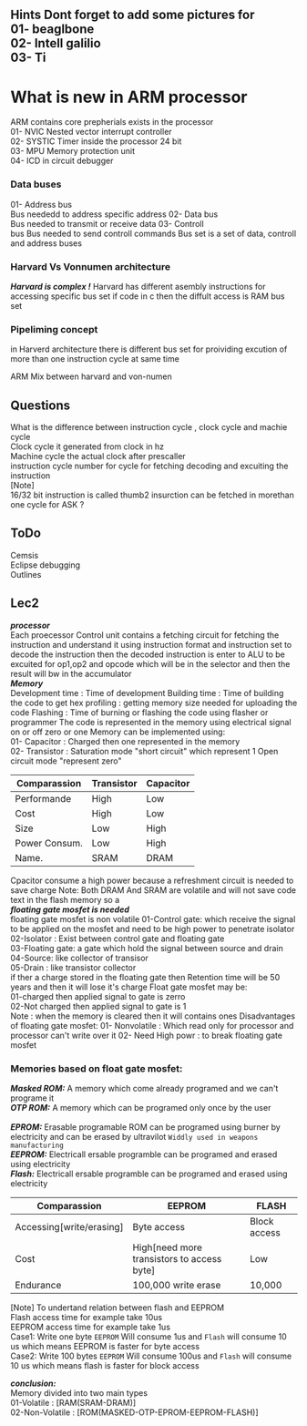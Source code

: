## Hints Dont forget to add some pictures for <br >01- beaglbone<br > 02- Intell galilio <br >03- Ti <br >
# What is new in ARM processor
ARM contains core prepherials exists in the processor <br >
01- NVIC      Nested vector interrupt controller<br >
02- SYSTIC    Timer inside the processor 24 bit <br >
03- MPU       Memory protection unit<br > 
04- ICD       in circuit debugger<br >
### Data buses <br >
01- Address bus<br > Bus neededd to address specific address
02- Data bus<br > Bus needed to transmit or receive data
03- Controll<br > bus Bus needed to send controll commands 
Bus set is a set of data, controll and address buses 
### Harvard Vs Vonnumen architecture
***Harvard is complex !***
Harvard has different asembly instructions for accessing specific bus set
if code in c then the diffult access is RAM bus set  
### Pipeliming concept 
in Harverd architecture there is different bus set for proividing excution of more than one instruction cycle at same time 

ARM Mix between harvard and von-numen
## Questions 
What is the difference between instruction cycle , clock cycle and machie cycle <br >
Clock cycle it generated from clock in hz<br >
Machine cycle the actual clock after prescaller<br >
instruction cycle number for cycle for fetching decoding and excuiting the instruction<br >
[Note]  
16/32 bit instruction is called thumb2 
insurction can be fetched in morethan one cycle for ASK ?

## ToDo
Cemsis<br >
Eclipse debugging <br >
Outlines <br >
## Lec2
***processor*** <br >
Each proecessor Control unit contains a fetching circuit for fetching the instruction and understand it using instruction format and instruction set to decode the instruction then the decoded instruction is enter to ALU to be excuited for op1,op2 and opcode which will be in the selector and then the result will bw in the accumulator <br >
***Memory*** <br >
Development time : Time of development 
Building time    : Time of building the code to get hex 
profiling        : getting memory size needed for uploading the code
Flashing         : Time of burning or flashing the code using flasher or programmer 
The code is represented in the memory using electrical signal on or off zero or one 
Memory can be implemented using:<br >
01- Capacitor  : Charged then one represented in the memory <br >
02- Transistor : Saturation mode "short circuit" which represent 1 
Open circuit mode "represent zero"

|Comparassion       |Transistor           | Capacitor      |
|----------|------------------------------|----------------|
|  Performande         |High                              |Low            |
|  Cost        |High                              |Low                |
|  Size        |Low                              |High                |
|  Power Consum.        |Low                              |High                |
|  Name.        |SRAM                              |DRAM                |

Cpacitor consume a high power because  a refreshment circuit is needed to save charge 
Note: Both DRAM And SRAM are volatile and will not save code text in the flash memory so a 
<br >***floating gate mosfet is needed***<br >
floating gate mosfet is non volatile 
01-Control gate: which receive the signal to be applied on the mosfet and need to be high power to penetrate isolator<br >
02-Isolator     : Exist between control gate and floating gate<br > 
03-Floating gate: a gate which hold the signal between source and drain<br> 
04-Source: like collector of transisor<br >
05-Drain : like transistor collector <br >
if ther a charge stored in the floating gate then Retention time will be 50 years and then it will lose it's charge 
Float gate mosfet may be:<br >
 01-charged then applied signal to gate is zerro
 <br >02-Not charged then applied signal to gate is 1
<br >Note : when the memory is cleared then it will contains ones 
Disadvantages of floating gate mosfet:
01- Nonvolatile    : Which read only for processor and processor can't write over it 
02- Need High powr : to break floating gate mosfet 
### Memories based on float gate mosfet:
***Masked ROM:***
A memory which come already programed and we can't programe it 
<br >***OTP ROM:***
A memory which can be programed only once by the user  
<br >***EPROM:***
Erasable programable ROM can be programed using burner by electricity and can be erased by ultravilot `Widdly used in weapons manufacturing `
<br >***EEPROM:***
Electricall ersable programble can be programed and erased using electricity
<br >***Flash:***
Electricall ersable programble can be programed and erased using electricity

|Comparassion       |EEPROM           | FLASH      |
|----------|------------------------------|----------------|
|  Accessing[write/erasing]         |Byte access                              |Block access            |
|  Cost        |High[need more transistors to access byte]                             |Low                |
|  Endurance        |100,000 write erase                             |10,000                |


[Note]
To undertand relation between flash and EEPROM <br >
Flash access time for example take   10us <br >
EEPROM access time for example take   1us <br >
Case1: Write one byte ``EEPROM`` Will consume 1us and ``Flash`` will consume 10 us which means EEPROM is faster for byte access 
<br >Case2: Write 100 bytes ``EEPROM`` Will consume 100us and ``Flash`` will consume 10 us which means flash is faster for block access<br >

***conclusion:***<br >
Memory divided into two main types <br >
01-Volatile     : [RAM(SRAM-DRAM)]<br >
02-Non-Volatile : [ROM(MASKED-OTP-EPROM-EEPROM-FLASH)]<br >
